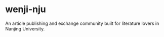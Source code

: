 wenji-nju
=========

An article publishing and exchange community built for literature lovers in Nanjing University.